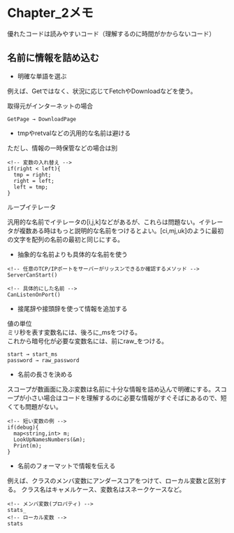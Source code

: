 # Chapter_2メモ

優れたコードは読みやすいコード（理解するのに時間がかからないコード）

## 名前に情報を詰め込む

 * 明確な単語を選ぶ
 
例えば、Getではなく、状況に応じてFetchやDownloadなどを使う。

取得元がインターネットの場合
```
GetPage → DownloadPage
```

 * tmpやretvalなどの汎用的な名前は避ける

ただし、情報の一時保管などの場合は別<br>
```
<!-- 変数の入れ替え -->
if(right < left){
  tmp = right;
  right = left;
  left = tmp;
}
```
ループイテレータ<br>

汎用的な名前でイテレータの[i,j,k]などがあるが、これらは問題ない。イテレータが複数ある時はもっと説明的な名前をつけるとよい。[ci,mj,uk]のように最初の文字を配列の名前の最初と同じにする。

 * 抽象的な名前よりも具体的な名前を使う
```
<!-- 任意のTCP/IPポートをサーバーがリッスンできるか確認するメソッド -->
ServerCanStart()

<!-- 具体的にした名前 -->
CanListenOnPort()
```

 * 接尾辞や接頭辞を使って情報を追加する

値の単位<br>
ミリ秒を表す変数名には、後ろに_msをつける。<br>
これから暗号化が必要な変数名には、前にraw_をつける。
```
start → start_ms
password → raw_password
```

 * 名前の長さを決める

スコープが数画面に及ぶ変数は名前に十分な情報を詰め込んで明確にする。スコープが小さい場合はコードを理解するのに必要な情報がすぐそばにあるので、短くても問題がない。
```
<!-- 短い変数の例 -->
if(debug){
  map<string,int> m;
  LookUpNamesNumbers(&m);
  Print(m);
}
```

 * 名前のフォーマットで情報を伝える

例えば、クラスのメンバ変数にアンダースコアをつけて、ローカル変数と区別する。
クラス名はキャメルケース、変数名はスネークケースなど。

```
<!-- メンバ変数(プロパティ) -->
stats_
<!-- ローカル変数 -->
stats
```
